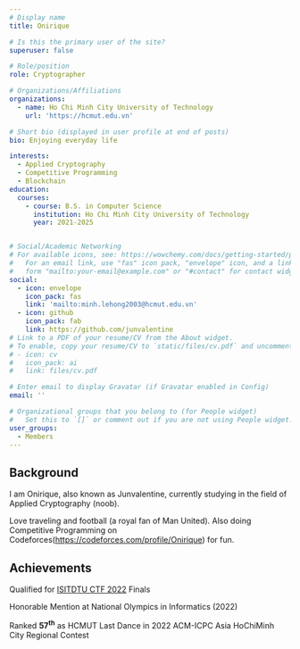 ```yaml
---
# Display name
title: Onirique

# Is this the primary user of the site?
superuser: false

# Role/position
role: Cryptographer

# Organizations/Affiliations
organizations:
  - name: Ho Chi Minh City University of Technology
    url: 'https://hcmut.edu.vn'

# Short bio (displayed in user profile at end of posts)
bio: Enjoying everyday life

interests:
  - Applied Cryptography
  - Competitive Programming
  - Blockchain
education:
  courses:
    - course: B.S. in Computer Science
      institution: Ho Chi Minh City University of Technology
      year: 2021-2025


# Social/Academic Networking
# For available icons, see: https://wowchemy.com/docs/getting-started/page-builder/#icons
#   For an email link, use "fas" icon pack, "envelope" icon, and a link in the
#   form "mailto:your-email@example.com" or "#contact" for contact widget.
social:
  - icon: envelope
    icon_pack: fas
    link: 'mailto:minh.lehong2003@hcmut.edu.vn'
  - icon: github
    icon_pack: fab
    link: https://github.com/junvalentine
# Link to a PDF of your resume/CV from the About widget.
# To enable, copy your resume/CV to `static/files/cv.pdf` and uncomment the lines below.
# - icon: cv
#   icon_pack: ai
#   link: files/cv.pdf

# Enter email to display Gravatar (if Gravatar enabled in Config)
email: ''

# Organizational groups that you belong to (for People widget)
#   Set this to `[]` or comment out if you are not using People widget.
user_groups:
  - Members
---
```


## Background

I am Onirique, also known as Junvalentine, currently studying in the field of Applied Cryptography (noob).

Love traveling and football (a royal fan of Man United). Also doing Competitive Programming on Codeforces(https://codeforces.com/profile/Onirique) for fun.

## Achievements

Qualified for [ISITDTU CTF 2022](https://ctftime.org/ctf/258) Finals

Honorable Mention at National Olympics in Informatics (2022)

Ranked **57<sup>th</sup>** as HCMUT Last Dance in 2022 ACM-ICPC Asia HoChiMinh City Regional Contest
